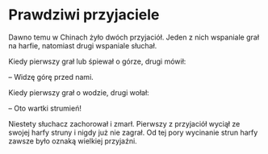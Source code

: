 # Prawdziwi przyjaciele

Dawno temu w Chinach żyło dwóch przyjaciół. Jeden z nich wspaniale grał na harfie, natomiast drugi wspaniale słuchał.

Kiedy pierwszy grał lub śpiewał o górze, drugi mówił:

– Widzę górę przed nami.

Kiedy pierwszy grał o wodzie, drugi wołał:

– Oto wartki strumień!

Niestety słuchacz zachorował i zmarł. Pierwszy z przyjaciół wyciął ze swojej harfy struny i nigdy już nie zagrał. Od tej pory wycinanie strun harfy zawsze było oznaką wielkiej przyjaźni.

